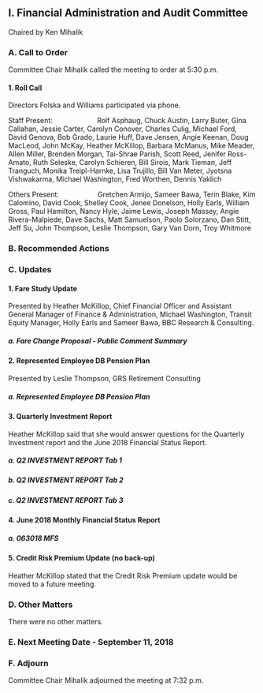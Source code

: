 ## I. Financial Administration and Audit Committee

Chaired by Ken Mihalik

### A. Call to Order

Committee Chair Mihalik called the meeting to order at 5:30 p.m.

#### 1. Roll Call

Directors Folska and Williams participated via phone.

Staff Present:                       Rolf Asphaug, Chuck Austin, Larry Buter, Gina Callahan, Jessie Carter, Carolyn Conover, Charles Culig, Michael Ford, David Genova, Bob Grado, Laurie Huff, Dave Jensen, Angie Keenan, Doug MacLeod, John McKay, Heather McKillop, Barbara McManus, Mike Meader, Allen Miller, Brenden Morgan, Tai-Shrae Parish, Scott Reed, Jenifer Ross-Amato, Ruth Seleske, Carolyn Schieren, Bill Sirois, Mark Tieman, Jeff Tranguch, Monika Treipl-Harnke, Lisa Trujillo, Bill Van Meter, Jyotsna Vishwakarma, Michael Washington, Fred Worthen, Dennis Yaklich

Others Present:                    Gretchen Armijo, Sameer Bawa, Terin Blake, Kim Calomino, David Cook, Shelley Cook, Jenee Donelson, Holly Earls, William Gross, Paul Hamilton, Nancy Hyle, Jaime Lewis, Joseph Massey, Angie Rivera-Malpiede, Dave Sachs, Matt Samuelson, Paolo Solorzano, Dan Stitt, Jeff Su, John Thompson, Leslie Thompson, Gary Van Dorn, Troy Whitmore

### B. Recommended Actions

### C. Updates

#### 1. Fare Study Update

Presented by Heather McKillop, Chief Financial Officer and Assistant General Manager of Finance & Administration, Michael Washington, Transit Equity Manager, Holly Earls and Sameer Bawa, BBC Research & Consulting.

##### a. Fare Change Proposal - Public Comment Summary

#### 2. Represented Employee DB Pension Plan

Presented by Leslie Thompson, GRS Retirement Consulting

##### a. Represented Employee DB Pension Plan

#### 3. Quarterly Investment Report

Heather McKillop said that she would answer questions for the Quarterly Investment report and the June 2018 Financial Status Report.

##### a. Q2 INVESTMENT REPORT Tab 1

##### b. Q2 INVESTMENT REPORT Tab 2

##### c. Q2 INVESTMENT REPORT Tab 3

#### 4. June 2018 Monthly Financial Status Report

##### a. 063018 MFS

#### 5. Credit Risk Premium Update (no back-up)

Heather McKillop stated that the Credit Risk Premium update would be moved to a future meeting.

### D. Other Matters

There were no other matters.

### E. Next Meeting Date - September 11, 2018

### F. Adjourn

Committee Chair Mihalik adjourned the meeting at 7:32 p.m.